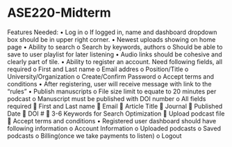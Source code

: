 # ASE220-Midterm
Features Needed:
•	Log in
  o	If logged in, name and dashboard dropdown box should be in upper right corner.
•	Newest uploads showing on home page
•	Ability to search
  o	Search by keywords, authors
  o	Should be able to save to user playlist for later listening
•	Audio links should be cohesive and clearly part of tile. 
•	Ability to register an account. Need following fields, all required
  o	First and Last name
  o	Email addres
  o	Position/Title
  o	University/Organization
  o	Create/Confirm Password
  o	Accept terms and conditions
•	After registering, user will receive message with link to the “rules”
•	Publish manuscripts
  o	File size limit to equate to 20 minutes per podcast
  o	Manuscript must be published with DOI number
  o	All fields required
    	First and Last name
    	Email
    	Article Title
    	Journal
    	Published Date
    	DOI #
    	3-6 Keywords for Search Optimization
    	Upload podcast file
    	Accept terms and conditions
•	Registered user dashboard should have following information
  o	Account Information
  o	Uploaded podcasts
  o	Saved podcasts
  o	Billing(once we take payments to listen)
  o	Logout

